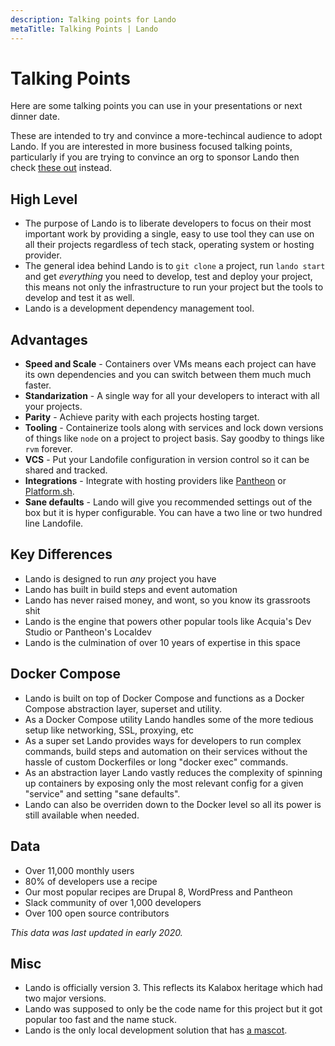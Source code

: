 ```yaml
---
description: Talking points for Lando
metaTitle: Talking Points | Lando
---
```


# Talking Points

Here are some talking points you can use in your presentations or next dinner date.

These are intended to try and convince a more-techincal audience to adopt Lando. If you are interested in more business focused talking points, particularly if you are trying to convince an org to sponsor Lando then check [these out](upseller-intro) instead.

## High Level

* The purpose of Lando is to liberate developers to focus on their most important work by providing a single, easy to use tool they can use on all their projects regardless of tech stack, operating system or hosting provider.
* The general idea behind Lando is to `git clone` a project, run `lando start` and get _everything_ you need to develop, test and deploy your project, this means not only the infrastructure to run your project but the tools to develop and test it as well.
* Lando is a development dependency management tool.

## Advantages

* **Speed and Scale** - Containers over VMs means each project can have its own dependencies and you can switch between them much much faster.
* **Standarization** - A single way for all your developers to interact with all your projects.
* **Parity** - Achieve parity with each projects hosting target.
* **Tooling** - Containerize tools along with services and lock down versions of things like `node` on a project to project basis. Say goodby to things like `rvm` forever.
* **VCS** - Put your Landofile configuration in version control so it can be shared and tracked.
* **Integrations** - Integrate with hosting providers like [Pantheon](https://pantheon.io) or [Platform.sh](https://platform.sh).
* **Sane defaults** - Lando will give you recommended settings out of the box but it is hyper configurable. You can have a two line or two hundred line Landofile.

## Key Differences

* Lando is designed to run _any_ project you have
* Lando has built in build steps and event automation
* Lando has never raised money, and wont, so you know its grassroots shit
* Lando is the engine that powers other popular tools like Acquia's Dev Studio or Pantheon's Localdev
* Lando is the culmination of over 10 years of expertise in this space

## Docker Compose

* Lando is built on top of Docker Compose and functions as a Docker Compose abstraction layer, superset and utility.
* As a Docker Compose utility Lando handles some of the more tedious setup like networking, SSL, proxying, etc
* As a super set Lando provides ways for developers to run complex commands, build steps and automation on their services without the hassle of custom Dockerfiles or long "docker exec" commands.
* As an abstraction layer Lando vastly reduces the complexity of spinning up containers by exposing only the most relevant config for a given "service" and setting "sane defaults".
* Lando can also be overriden down to the Docker level so all its power is still available when needed.

## Data

* Over 11,000 monthly users
* 80% of developers use a recipe
* Our most popular recipes are Drupal 8, WordPress and Pantheon
* Slack community of over 1,000 developers
* Over 100 open source contributors

_This data was last updated in early 2020._

## Misc

* Lando is officially version 3. This reflects its Kalabox heritage which had two major versions.
* Lando was supposed to only be the code name for this project but it got popular too fast and the name stuck.
* Lando is the only local development solution that has [a mascot](https://www.youtube.com/watch?v=oHg5SJYRHA0).
